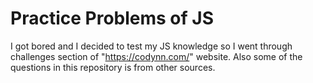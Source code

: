 # Practice Problems of JS

I got bored and I decided to test my JS knowledge so I went through challenges section of "https://codynn.com/" website. Also some of the questions in this repository is from other sources.
